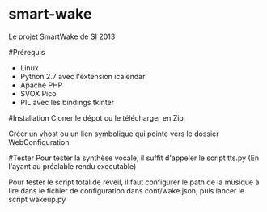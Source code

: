 smart-wake
==========

Le projet SmartWake de SI 2013

#Prérequis
* Linux
* Python 2.7 avec l'extension icalendar
* Apache  PHP
* SVOX Pico
* PIL avec les bindings tkinter

#Installation
Cloner le dépot ou le télécharger en Zip

Créer un vhost ou un lien symbolique qui pointe vers le dossier WebConfiguration

#Tester
Pour tester la synthèse vocale, il suffit d'appeler le script tts.py (En l'ayant au préalable rendu executable)

Pour tester le script total de réveil, il faut configurer le path de la musique à lire dans le fichier de configuration dans conf/wake.json, puis lancer le script wakeup.py
